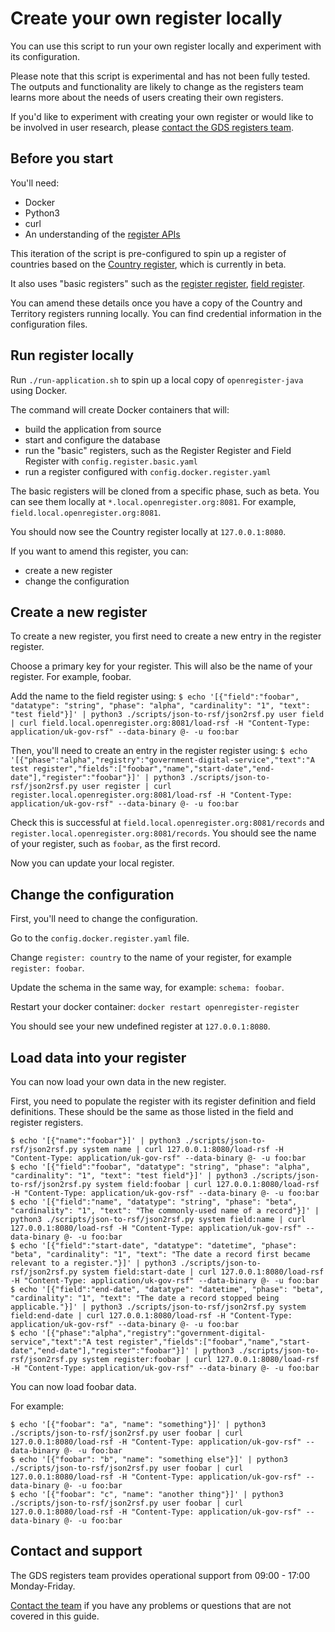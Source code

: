 # Create your own register locally

You can use this script to run your own register locally and experiment with its configuration.

Please note that this script is experimental and has not been fully tested. The outputs and functionality are likely to change as the registers team learns more about the needs of users creating their own registers.

If you'd like to experiment with creating your own register or would like to be involved in user research, please [contact the GDS registers team](https://registers.cloudapps.digital/support.html).

## Before you start

You'll need:
* Docker
* Python3
* curl
* An understanding of the [register APIs](https://registers-docs.cloudapps.digital/)

This iteration of the script is pre-configured to spin up a register of countries based on the [Country register](https://country.register.gov.uk/), which is currently in beta.

It also uses "basic registers" such as the [register register](https://register.register.gov.uk/), [field register](https://field.register.gov.uk/).

You can amend these details once you have a copy of the Country and Territory registers running locally. You can find credential information in the configuration files.

## Run register locally

Run `./run-application.sh` to spin up a local copy of `openregister-java` using Docker.

The command will create Docker containers that will:
* build the application from source
* start and configure the database
* run the "basic" registers, such as the Register Register and Field Register with `config.register.basic.yaml`
* run a register configured with `config.docker.register.yaml`

The basic registers will be cloned from a specific phase, such as beta. You can see them locally at `*.local.openregister.org:8081`. For example, `field.local.openregister.org:8081`.

You should now see the Country register locally at `127.0.0.1:8080`.

If you want to amend this register, you can:
* create a new register
* change the configuration

## Create a new register

To create a new register, you first need to create a new entry in the register register.

Choose a primary key for your register. This will also be the name of your register. For example, foobar.

Add the name to the field register using:
`$ echo '[{"field":"foobar", "datatype": "string", "phase": "alpha", "cardinality": "1", "text": "test field"}]' | python3 ./scripts/json-to-rsf/json2rsf.py user field | curl field.local.openregister.org:8081/load-rsf -H "Content-Type: application/uk-gov-rsf" --data-binary @- -u foo:bar`

Then, you'll need to create an entry in the register register using:
`$ echo '[{"phase":"alpha","registry":"government-digital-service","text":"A test register","fields":["foobar","name","start-date","end-date"],"register":"foobar"}]' | python3 ./scripts/json-to-rsf/json2rsf.py user register | curl register.local.openregister.org:8081/load-rsf -H "Content-Type: application/uk-gov-rsf" --data-binary @- -u foo:bar`

Check this is successful at `field.local.openregister.org:8081/records` and `register.local.openregister.org:8081/records`. You should see the name of your register, such as `foobar`, as the first record. 

Now you can update your local register.

## Change the configuration

First, you'll need to change the configuration.

Go to the `config.docker.register.yaml` file.

Change `register: country` to the name of your register, for example `register: foobar`.

Update the schema in the same way, for example: `schema: foobar`.

Restart your docker container:
`docker restart openregister-register`

You should see your new undefined register at `127.0.0.1:8080`.

## Load data into your register

You can now load your own data in the new register.

First, you need to populate the register with its register definition and field definitions. These should be the same as those listed in the field and register registers.

```
$ echo '[{"name":"foobar"}]' | python3 ./scripts/json-to-rsf/json2rsf.py system name | curl 127.0.0.1:8080/load-rsf -H "Content-Type: application/uk-gov-rsf" --data-binary @- -u foo:bar
$ echo '[{"field":"foobar", "datatype": "string", "phase": "alpha", "cardinality": "1", "text": "test field"}]' | python3 ./scripts/json-to-rsf/json2rsf.py system field:foobar | curl 127.0.0.1:8080/load-rsf -H "Content-Type: application/uk-gov-rsf" --data-binary @- -u foo:bar
$ echo '[{"field":"name", "datatype": "string", "phase": "beta", "cardinality": "1", "text": "The commonly-used name of a record"}]' | python3 ./scripts/json-to-rsf/json2rsf.py system field:name | curl 127.0.0.1:8080/load-rsf -H "Content-Type: application/uk-gov-rsf" --data-binary @- -u foo:bar
$ echo '[{"field":"start-date", "datatype": "datetime", "phase": "beta", "cardinality": "1", "text": "The date a record first became relevant to a register."}]' | python3 ./scripts/json-to-rsf/json2rsf.py system field:start-date | curl 127.0.0.1:8080/load-rsf -H "Content-Type: application/uk-gov-rsf" --data-binary @- -u foo:bar
$ echo '[{"field":"end-date", "datatype": "datetime", "phase": "beta", "cardinality": "1", "text": "The date a record stopped being applicable."}]' | python3 ./scripts/json-to-rsf/json2rsf.py system field:end-date | curl 127.0.0.1:8080/load-rsf -H "Content-Type: application/uk-gov-rsf" --data-binary @- -u foo:bar
$ echo '[{"phase":"alpha","registry":"government-digital-service","text":"A test register","fields":["foobar","name","start-date","end-date"],"register":"foobar"}]' | python3 ./scripts/json-to-rsf/json2rsf.py system register:foobar | curl 127.0.0.1:8080/load-rsf -H "Content-Type: application/uk-gov-rsf" --data-binary @- -u foo:bar
```

You can now load foobar data.

For example:

```
$ echo '[{"foobar": "a", "name": "something"}]' | python3 ./scripts/json-to-rsf/json2rsf.py user foobar | curl 127.0.0.1:8080/load-rsf -H "Content-Type: application/uk-gov-rsf" --data-binary @- -u foo:bar
$ echo '[{"foobar": "b", "name": "something else"}]' | python3 ./scripts/json-to-rsf/json2rsf.py user foobar | curl 127.0.0.1:8080/load-rsf -H "Content-Type: application/uk-gov-rsf" --data-binary @- -u foo:bar
$ echo '[{"foobar": "c", "name": "another thing"}]' | python3 ./scripts/json-to-rsf/json2rsf.py user foobar | curl 127.0.0.1:8080/load-rsf -H "Content-Type: application/uk-gov-rsf" --data-binary @- -u foo:bar
```

## Contact and support

The GDS registers team provides operational support from 09:00 - 17:00 Monday-Friday.

[Contact the team](https://registers.cloudapps.digital/support.html) if you have any problems or questions that are not covered in this guide.
